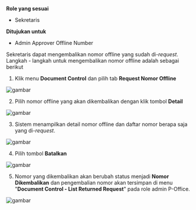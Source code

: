 **Role yang sesuai**

 - Sekretaris

**Ditujukan untuk**

- Admin Approver Offline Number

Sekretaris dapat mengembalikan nomor offline yang sudah di-*request*. Langkah - langkah untuk mengembalikan nomor offline adalah sebagai berikut

1. Klik menu **Document Control** dan pilih tab **Request Nomor Offline**

![gambar](SC_AgendaKendali/AG32.png)

2. Pilih nomor offline yang akan dikembalikan dengan klik tombol **Detail**

![gambar](SC_AgendaKendali/AG33.png)

3. Sistem menampilkan detail nomor offline dan daftar nomor berapa saja yang di-*request*.

![gambar](SC_AgendaKendali/AG34.png)

4. Pilih tombol **Batalkan**

![gambar](SC_AgendaKendali/AG35.png)

5. Nomor yang dikembalikan akan berubah status menjadi **Nomor Dikembalikan** dan pengembalian nomor akan tersimpan di menu "**Document Control - List Returned Request**" pada role admin P-Office.

![gambar](SC_AgendaKendali/AG36.png)